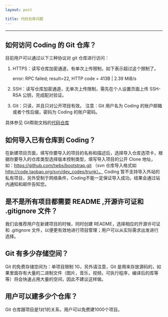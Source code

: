 ```yaml
---
layout: post

title: 代码仓库问题
---
```


---

## 如何访问 Coding 的 Git 仓库？

目前用户可以通过以下三种协议对 git 仓库进行访问：
1) HTTPS：读写仓库加密通道，有单次上传限制，如下表示超过这个限制了。
    
    error: RPC failed; result=22, HTTP code = 413B | 2.39 MiB/s
    
2) SSH：读写仓库加密通道，无单次上传限制，需先在个人设置页面上传 SSH-RSA 公钥，完成配对验证。
3) Git：只读，并且只对公开项目有效。
注意：Git 用户名为 Coding 的账户邮箱或者个性后缀，密码为 Coding 的账户密码。

具体参见  Git帮助文档的[代码仓库](/help/doc/git/repository.html)

## 如何导入已有仓库到 Coding？

在新建项目页面，填写你要导入的项目的名称和描述后，选择导入仓库选项卡，根据你要导入的仓库类型选择版本控制类型，填写导入项目的公开 Clone 地址，如：https://github.com/twbs/bootstrap.git （svn 仓库导入格式如 http://code.taobao.org/svn/dev_codes/trunk）。 Coding 暂不支持导入外站的私有项目，另外受制于网络条件，Coding不能一定保证导入成功。结果会通过站内通知和邮件告知您。


## 是不是所有项目都需要 README ,开源许可证和 .gitignore 文件？

我们会推荐用户在新建项目的时候，同时创建 README，选择相应的开源许可证和 .gitignore 文件，以便更有效地进行项目管理；用户可以从实际需求出发进行选择。


## Git 有多少存储空间？

Git 的免费存储空间为：单项目限制 1G，另外请注意，Git 是用来存放源码的，如果里面存有大量的二进制文件（图片，音乐，视频，可执行程序，编译后的库等等）将会快速占用大量的空间，因此不建议这样做。

## 用户可以建多少个仓库？

Git 仓库跟项目是1对1的关系，用户可以免费建1000个项目。

